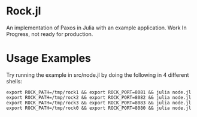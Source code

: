 
Rock.jl
=============

 An implementation of Paxos in Julia with an example application. Work In Progress, not ready for production.

# Usage Examples

Try running the example in src/node.jl by doing the following in 4 different shells:

```export ROCK_PATH=/tmp/rock1 && export ROCK_PORT=8081 && julia node.jl```
```export ROCK_PATH=/tmp/rock2 && export ROCK_PORT=8082 && julia node.jl```
```export ROCK_PATH=/tmp/rock3 && export ROCK_PORT=8083 && julia node.jl```
```export ROCK_PATH=/tmp/rock0 && export ROCK_PORT=8080 && julia node.jl```